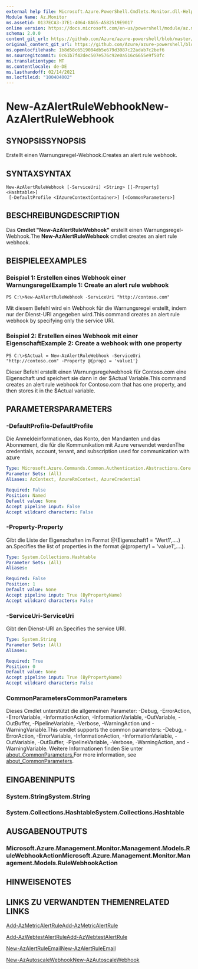 ```yaml
---
external help file: Microsoft.Azure.PowerShell.Cmdlets.Monitor.dll-Help.xml
Module Name: Az.Monitor
ms.assetid: 0137ECA3-37E1-4064-8A65-A582519E9017
online version: https://docs.microsoft.com/en-us/powershell/module/az.monitor/new-azalertrulewebhook
schema: 2.0.0
content_git_url: https://github.com/Azure/azure-powershell/blob/master/src/Monitor/Monitor/help/New-AzAlertRuleWebhook.md
original_content_git_url: https://github.com/Azure/azure-powershell/blob/master/src/Monitor/Monitor/help/New-AzAlertRuleWebhook.md
ms.openlocfilehash: 1b8d58c6519084db5e679d3087c22adab7c2bef6
ms.sourcegitcommit: 0c61b7f42dec507e576c92e0a516c6655e9f50fc
ms.translationtype: MT
ms.contentlocale: de-DE
ms.lasthandoff: 02/14/2021
ms.locfileid: "100404002"
---
```

# <span data-ttu-id="82066-101">New-AzAlertRuleWebhook</span><span class="sxs-lookup"><span data-stu-id="82066-101">New-AzAlertRuleWebhook</span></span>

## <span data-ttu-id="82066-102">SYNOPSIS</span><span class="sxs-lookup"><span data-stu-id="82066-102">SYNOPSIS</span></span>
<span data-ttu-id="82066-103">Erstellt einen Warnungsregel-Webhook.</span><span class="sxs-lookup"><span data-stu-id="82066-103">Creates an alert rule webhook.</span></span>

## <span data-ttu-id="82066-104">SYNTAX</span><span class="sxs-lookup"><span data-stu-id="82066-104">SYNTAX</span></span>

```
New-AzAlertRuleWebhook [-ServiceUri] <String> [[-Property] <Hashtable>]
 [-DefaultProfile <IAzureContextContainer>] [<CommonParameters>]
```

## <span data-ttu-id="82066-105">BESCHREIBUNG</span><span class="sxs-lookup"><span data-stu-id="82066-105">DESCRIPTION</span></span>
<span data-ttu-id="82066-106">Das **Cmdlet "New-AzAlertRuleWebhook"** erstellt einen Warnungsregel-Webhook.</span><span class="sxs-lookup"><span data-stu-id="82066-106">The **New-AzAlertRuleWebhook** cmdlet creates an alert rule webhook.</span></span>

## <span data-ttu-id="82066-107">BEISPIELE</span><span class="sxs-lookup"><span data-stu-id="82066-107">EXAMPLES</span></span>

### <span data-ttu-id="82066-108">Beispiel 1: Erstellen eines Webhook einer Warnungsregel</span><span class="sxs-lookup"><span data-stu-id="82066-108">Example 1: Create an alert rule webhook</span></span>
```
PS C:\>New-AzAlertRuleWebhook -ServiceUri "http://contoso.com"
```

<span data-ttu-id="82066-109">Mit diesem Befehl wird ein Webhook für die Warnungsregel erstellt, indem nur der Dienst-URI angegeben wird.</span><span class="sxs-lookup"><span data-stu-id="82066-109">This command creates an alert rule webhook by specifying only the service URI.</span></span>

### <span data-ttu-id="82066-110">Beispiel 2: Erstellen eines Webhook mit einer Eigenschaft</span><span class="sxs-lookup"><span data-stu-id="82066-110">Example 2: Create a webhook with one property</span></span>
```
PS C:\>$Actual = New-AzAlertRuleWebhook -ServiceUri "http://contoso.com" -Property @{prop1 = 'value1'}
```

<span data-ttu-id="82066-111">Dieser Befehl erstellt einen Warnungsregelwebhook für Contoso.com eine Eigenschaft und speichert sie dann in der $Actual Variable.</span><span class="sxs-lookup"><span data-stu-id="82066-111">This command creates an alert rule webhook for Contoso.com that has one property, and then stores it in the $Actual variable.</span></span>

## <span data-ttu-id="82066-112">PARAMETERS</span><span class="sxs-lookup"><span data-stu-id="82066-112">PARAMETERS</span></span>

### <span data-ttu-id="82066-113">-DefaultProfile</span><span class="sxs-lookup"><span data-stu-id="82066-113">-DefaultProfile</span></span>
<span data-ttu-id="82066-114">Die Anmeldeinformationen, das Konto, den Mandanten und das Abonnement, die für die Kommunikation mit Azure verwendet werden</span><span class="sxs-lookup"><span data-stu-id="82066-114">The credentials, account, tenant, and subscription used for communication with azure</span></span>

```yaml
Type: Microsoft.Azure.Commands.Common.Authentication.Abstractions.Core.IAzureContextContainer
Parameter Sets: (All)
Aliases: AzContext, AzureRmContext, AzureCredential

Required: False
Position: Named
Default value: None
Accept pipeline input: False
Accept wildcard characters: False
```

### <span data-ttu-id="82066-115">-Property</span><span class="sxs-lookup"><span data-stu-id="82066-115">-Property</span></span>
<span data-ttu-id="82066-116">Gibt die Liste der Eigenschaften im Format @(Eigenschaft1 = 'Wert1',....) an.</span><span class="sxs-lookup"><span data-stu-id="82066-116">Specifies the list of properties in the format @(property1 = 'value1',....).</span></span>

```yaml
Type: System.Collections.Hashtable
Parameter Sets: (All)
Aliases:

Required: False
Position: 1
Default value: None
Accept pipeline input: True (ByPropertyName)
Accept wildcard characters: False
```

### <span data-ttu-id="82066-117">-ServiceUri</span><span class="sxs-lookup"><span data-stu-id="82066-117">-ServiceUri</span></span>
<span data-ttu-id="82066-118">Gibt den Dienst-URI an.</span><span class="sxs-lookup"><span data-stu-id="82066-118">Specifies the service URI.</span></span>

```yaml
Type: System.String
Parameter Sets: (All)
Aliases:

Required: True
Position: 0
Default value: None
Accept pipeline input: True (ByPropertyName)
Accept wildcard characters: False
```

### <span data-ttu-id="82066-119">CommonParameters</span><span class="sxs-lookup"><span data-stu-id="82066-119">CommonParameters</span></span>
<span data-ttu-id="82066-120">Dieses Cmdlet unterstützt die allgemeinen Parameter: -Debug, -ErrorAction, -ErrorVariable, -InformationAction, -InformationVariable, -OutVariable, -OutBuffer, -PipelineVariable, -Verbose, -WarningAction und -WarningVariable.</span><span class="sxs-lookup"><span data-stu-id="82066-120">This cmdlet supports the common parameters: -Debug, -ErrorAction, -ErrorVariable, -InformationAction, -InformationVariable, -OutVariable, -OutBuffer, -PipelineVariable, -Verbose, -WarningAction, and -WarningVariable.</span></span> <span data-ttu-id="82066-121">Weitere Informationen finden Sie unter [about_CommonParameters.](https://go.microsoft.com/fwlink/?LinkID=113216)</span><span class="sxs-lookup"><span data-stu-id="82066-121">For more information, see [about_CommonParameters](https://go.microsoft.com/fwlink/?LinkID=113216).</span></span>

## <span data-ttu-id="82066-122">EINGABEN</span><span class="sxs-lookup"><span data-stu-id="82066-122">INPUTS</span></span>

### <span data-ttu-id="82066-123">System.String</span><span class="sxs-lookup"><span data-stu-id="82066-123">System.String</span></span>

### <span data-ttu-id="82066-124">System.Collections.Hashtable</span><span class="sxs-lookup"><span data-stu-id="82066-124">System.Collections.Hashtable</span></span>

## <span data-ttu-id="82066-125">AUSGABEN</span><span class="sxs-lookup"><span data-stu-id="82066-125">OUTPUTS</span></span>

### <span data-ttu-id="82066-126">Microsoft.Azure.Management.Monitor.Management.Models.RuleWebhookAction</span><span class="sxs-lookup"><span data-stu-id="82066-126">Microsoft.Azure.Management.Monitor.Management.Models.RuleWebhookAction</span></span>

## <span data-ttu-id="82066-127">HINWEISE</span><span class="sxs-lookup"><span data-stu-id="82066-127">NOTES</span></span>

## <span data-ttu-id="82066-128">LINKS ZU VERWANDTEN THEMEN</span><span class="sxs-lookup"><span data-stu-id="82066-128">RELATED LINKS</span></span>


[<span data-ttu-id="82066-129">Add-AzMetricAlertRule</span><span class="sxs-lookup"><span data-stu-id="82066-129">Add-AzMetricAlertRule</span></span>](./Add-AzMetricAlertRule.md)

[<span data-ttu-id="82066-130">Add-AzWebtestAlertRule</span><span class="sxs-lookup"><span data-stu-id="82066-130">Add-AzWebtestAlertRule</span></span>](./Add-AzWebtestAlertRule.md)

[<span data-ttu-id="82066-131">New-AzAlertRuleEmail</span><span class="sxs-lookup"><span data-stu-id="82066-131">New-AzAlertRuleEmail</span></span>](./New-AzAlertRuleEmail.md)

[<span data-ttu-id="82066-132">New-AzAutoscaleWebhook</span><span class="sxs-lookup"><span data-stu-id="82066-132">New-AzAutoscaleWebhook</span></span>](./New-AzAutoscaleWebhook.md)


